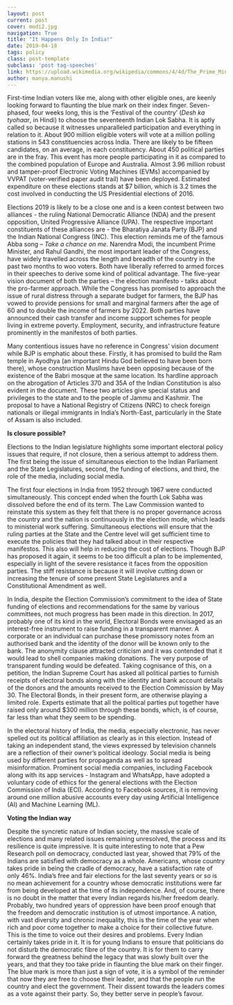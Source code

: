 ```yaml
---
layout: post
current: post
cover: modi2.jpg
navigation: True
title: "It Happens Only In India!"
date: 2019-04-18
tags: policy
class: post-template
subclass: 'post tag-speeches'
link: https://upload.wikimedia.org/wikipedia/commons/4/4d/The_Prime_Minister%2C_Shri_Narendra_Modi_interacting_with_the_people%2C_at_Maa_Anandmayee_Ashram%2C_in_Varanasi_on_November_08%2C_2014_%283%29.jpg
author: manya.manushi
---
```

First-time Indian voters like me, along with other eligible ones, are keenly looking forward to flaunting the blue mark on their index finger. Seven-phased, four weeks long, this is the ‘Festival of the country’ (*Desh ka tyohaar*, in Hindi) to choose the seventeenth Indian Lok Sabha. It is aptly called so because it witnesses unparalleled participation and everything in relation to it. About 900 million eligible voters will vote at a million polling stations in 543 constituencies across India. There are likely to be fifteen candidates, on an average, in each constituency. About 450 political parties are in the fray. This event has more people participating in it as compared to the combined population of Europe and Australia. Almost 3.96 million robust and tamper-proof Electronic Voting Machines (EVMs) accompanied by VVPAT (voter-verified paper audit trail) have been deployed. Estimated expenditure on these elections stands at $7 billion, which is 3.2 times the cost involved in conducting the US Presidential elections of 2016.

Elections 2019 is likely to be a close one and is a keen contest between two alliances - the ruling National Democratic Alliance (NDA) and the present opposition, United Progressive Alliance (UPA). The respective important constituents of these alliances are - the Bharatiya Janata Party (BJP) and the Indian National Congress (INC). This election reminds me of the famous  Abba  song – *Take a chance on me*. Narendra Modi, the incumbent Prime Minister, and Rahul Gandhi, the most important leader of the Congress, have widely travelled across the length and breadth of the country in the past two months to woo voters. Both have liberally referred to armed forces in their speeches to derive some kind of political advantage. The five-year vision document of both the parties – the election manifesto - talks about the pro-farmer approach. While the Congress has promised to approach the issue of rural distress through a separate budget for farmers, the BJP has vowed to provide pensions for small and marginal farmers after the age of 60 and to double the income of farmers by 2022. Both parties have announced their cash transfer and income support schemes for people living in extreme poverty. Employment, security, and infrastructure feature prominently in the manifestos of both parties.

Many contentious issues have no reference in Congress’ vision document while BJP is emphatic about these. Firstly, it has promised to build the Ram temple in Ayodhya (an important Hindu God believed to have been born there), whose construction Muslims have been opposing because of the existence of the Babri mosque at the same location. Its hardline approach on the abrogation of Articles 370 and 35A of the Indian Constitution is also evident in the document. These two articles give special status and privileges to the state and to the people of Jammu and Kashmir. The proposal to have a National Registry of Citizens (NRC) to check foreign nationals or illegal immigrants in India’s North-East, particularly in the State of Assam is also included.

**Is closure possible?**

Elections to the Indian legislature highlights some important electoral policy issues that require, if not closure, then a serious attempt to address them. The first being the issue of simultaneous election to the Indian Parliament and the State Legislatures, second, the funding of elections, and third, the role of the media, including social media.

The first four elections in India from 1952 through 1967 were conducted simultaneously. This concept ended when the fourth Lok Sabha was dissolved before the end of its term. The Law Commission wanted to reinstate this system as they felt that there is no proper governance across the country and the nation is continuously in the election mode, which leads to ministerial work suffering. Simultaneous elections will ensure that the ruling parties at the State and the Centre level will get sufficient time to execute the policies that they had talked about in their respective manifestos. This also will help in reducing the cost of elections. Though BJP has proposed it again, it seems to be too difficult a plan to be implemented, especially in light of the severe resistance it faces from the opposition parties. The stiff resistance is because it will involve cutting down or increasing the tenure of some present State Legislatures and a Constitutional Amendment as well.

In India, despite the Election Commission’s commitment to the idea of State funding of elections and recommendations for the same by various committees, not much progress has been made in this direction. In 2017, probably one of its kind in the world, Electoral Bonds were envisaged as an interest-free instrument to raise funding in a transparent manner. A corporate or an individual can purchase these promissory notes from an authorised bank and the identity of the donor will be known only to the bank. The anonymity clause attracted criticism and it was contended that it would lead to shell companies making donations. The very purpose of transparent funding would be defeated. Taking cognisance of this, on a petition, the Indian Supreme Court has asked all political parties to furnish receipts of electoral bonds along with the identity and bank account details of the donors and the amounts received to the Election Commission by May 30. The Electoral Bonds, in their present form, are otherwise playing a limited role. Experts estimate that all the political parties put together have raised only around $300 million through these bonds, which, is of course, far less than what they seem to be spending.

In the electoral history of India, the media, especially electronic, has never spelled out its political affiliation as clearly as in this election. Instead of taking an independent stand, the views expressed by television channels are a reflection of their owner’s political ideology. Social media is being used by different parties for propaganda as well as to spread misinformation. Prominent social media companies, including Facebook along with its app services - Instagram and WhatsApp, have adopted a voluntary code of ethics for the general elections with the Election Commission of India (ECI). According to Facebook sources, it is removing around one million abusive accounts every day using Artificial Intelligence (AI) and Machine Learning (ML).

**Voting the Indian way**

Despite the syncretic nature of Indian society, the massive scale of elections and many related issues remaining unresolved, the process and its resilience is quite impressive. It is quite interesting to note that a Pew Research poll on democracy, conducted last year, showed that 79% of the Indians are satisfied with democracy as a whole. Americans, whose country takes pride in being the cradle of democracy, have a satisfaction rate of only 46%. India’s free and fair elections for the last seventy years or so is no mean achievement for a country whose democratic institutions were far from being developed at the time of its independence. And, of course, there is no doubt in the matter that every Indian regards his/her freedom dearly. Probably, two hundred years of oppression have been proof enough that the freedom and democratic institution is of utmost importance. A nation, with vast diversity and chronic inequality, this is the time of the year when rich and poor come together to make a choice for their collective future. This is the time to voice out their desires and problems. Every Indian certainly takes pride in it. It is for young Indians to ensure that politicians do not disturb the democratic fibre of the country. It is for them to carry forward the greatness behind the legacy that was slowly built over the years, and that they too take pride in flaunting the blue mark on their finger. The blue mark is more than just a sign of vote, it is a symbol of the reminder that now they are free to choose their leader, and that the people run the country and elect the government. Their dissent towards the leaders comes as a vote against their party. So, they better serve in people’s favour.
